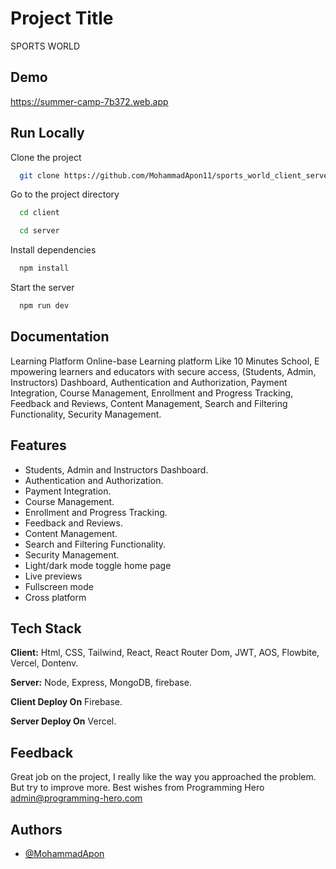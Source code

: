 
# Project Title
SPORTS WORLD


## Demo

https://summer-camp-7b372.web.app


## Run Locally

Clone the project

```bash
  git clone https://github.com/MohammadApon11/sports_world_client_server
```

Go to the project directory

```bash
  cd client
```

```bash
  cd server
```

Install dependencies

```bash
  npm install
```

Start the server

```bash
  npm run dev
```


## Documentation

Learning Platform
Online-base Learning platform Like 10 Minutes School, E mpowering learners and educators with secure access, (Students, Admin, Instructors) Dashboard, Authentication and Authorization, Payment Integration, Course Management, Enrollment and Progress Tracking, Feedback and Reviews, Content Management, Search and Filtering Functionality, Security Management.
## Features

- Students, Admin and Instructors Dashboard. 
- Authentication and Authorization. 
- Payment Integration. 
- Course Management.
- Enrollment and Progress Tracking. 
- Feedback and Reviews. 
- Content Management.
- Search and Filtering Functionality.
- Security Management.
- Light/dark mode toggle home page
- Live previews
- Fullscreen mode
- Cross platform


## Tech Stack

**Client:** Html, CSS, Tailwind, React, React Router
Dom, JWT, AOS, Flowbite, Vercel, Dontenv.

**Server:** Node, Express, MongoDB, firebase.

**Client Deploy On** Firebase.

**Server Deploy On** Vercel.


## Feedback

Great job on the project, I really like the way you approached the problem. But try to improve more. Best wishes from Programming Hero admin@programming-hero.com


## Authors

- [@MohammadApon](https://github.com/MohammadApon11)

